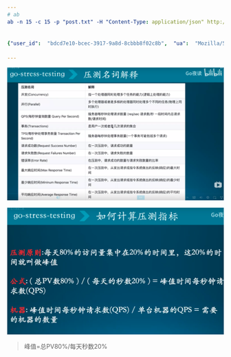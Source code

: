 ```yaml
---
# ab
ab -n 15 -c 15 -p "post.txt" -H "Content-Type: application/json" http://feature-remove.auth-aso-test.umlife.com/api/auth/v1/auth/verify


{"user_id":  "bdcd7e10-bcec-3917-9a8d-8cbbb8f02c8b",  "ua":  "Mozilla/5.0 (X11; Linux x86_64) AppleWebKit/537.36 (KHTML, like Gecko) Chrome/74.0.3729.108 Safari/537.36",  "token":  "eyJ0eXAiOiJKV1QiLCJhbGciOiJIUzI1NiJ9.eyJhY2MiOjQ1OTY3LCJpZCI6ImJkY2Q3ZTEwLWJjZWMtMzkxNy05YThkLThjYmJiOGYwMmM4YiIsImV4cCI6MTU3MTg4NjkzNywiaWF0IjoxNTY5Mjk0OTM5fQ.ShWsk-69vZBc-uKLVyE7geDMkHrxp_dTkSr4QRRBz3Y"}

---
```


![](.压力测试_images/be8def72.png)

![计算压测指标](.压力测试_images/4f61af98.png)

> 峰值=总PV80%/每天秒数20%

